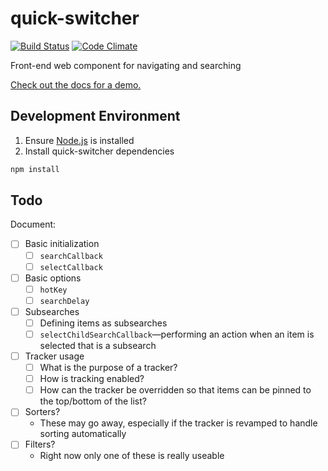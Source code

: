 # quick-switcher

[![Build Status](https://travis-ci.org/lightster/quick-switcher.svg?branch=master)](https://travis-ci.org/lightster/quick-switcher)
[![Code Climate](https://lima.codeclimate.com/github/lightster/quick-switcher/badges/gpa.svg)](https://lima.codeclimate.com/github/lightster/quick-switcher)

Front-end web component for navigating and searching

[Check out the docs for a demo.](https://lightster.github.io/quick-switcher/)

## Development Environment

1. Ensure [Node.js](https://nodejs.org) is installed
2. Install quick-switcher dependencies

  ```bash
  npm install
  ```

## Todo

Document:

- [ ] Basic initialization
  - [ ] `searchCallback`
  - [ ] `selectCallback`
- [ ] Basic options
  - [ ] `hotKey`
  - [ ] `searchDelay`
- [ ] Subsearches
  - [ ] Defining items as subsearches
  - [ ] `selectChildSearchCallback`—performing an action when an item is selected that is a subsearch
- [ ] Tracker usage
  - [ ] What is the purpose of a tracker?
  - [ ] How is tracking enabled?
  - [ ] How can the tracker be overridden so that items can be pinned to the top/bottom of the list?
- [ ] Sorters?
  - These may go away, especially if the tracker is revamped to handle sorting automatically
- [ ] Filters?
  - Right now only one of these is really useable
